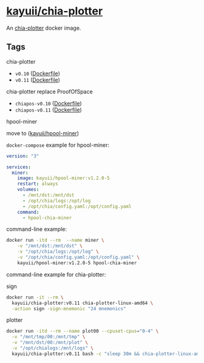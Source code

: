 # [kayuii/chia-plotter](https://github.com/Kayuii/chia-plotter)

An [chia-plotter](https://github.com/hpool-dev/chia-plotter) docker image.

## Tags

chia-plotter

- `v0.10` ([Dockerfile](https://github.com/Kayuii/chia-plotter/blob/master/hpool/plotter-v0.11/Dockerfile))
- `v0.11` ([Dockerfile](https://github.com/Kayuii/chia-plotter/blob/master/hpool/plotter-v0.11/Dockerfile))

chia-plotter replace ProofOfSpace


- `chiapos-v0.10` ([Dockerfile](https://github.com/Kayuii/chia-plotter/blob/master/hpool/plotter-chiapos-v0.10/Dockerfile))
- `chiapos-v0.11` ([Dockerfile](https://github.com/Kayuii/chia-plotter/blob/master/hpool/plotter-chiapos-v0.11/Dockerfile))

hpool-miner

move to ([kayuii/hpool-miner](https://github.com/Kayuii/hpool-miner))

`docker-compose` example for hpool-miner:

```yml
version: "3"

services:
  miner:
    image: kayuii/hpool-miner:v1.2.0-5
    restart: always
    volumes:
      - /mnt/dst:/mnt/dst
      - /opt/chia/logs:/opt/log
      - /opt/chia/config.yaml:/opt/config.yaml
    command:
      - hpool-chia-miner

```

command-line example:

```sh
docker run -itd --rm  --name miner \
    -v "/mnt/dst:/mnt/dst" \
    -v "/opt/chia/logs:/opt/log" \
    -v "/opt/chia/config.yaml:/opt/config.yaml" \
    kayuii/hpool-miner:v1.2.0-5 hpool-chia-miner
```


command-line example for chia-plotter:

sign
```sh
docker run -it --rm \
  kayuii/chia-plotter:v0.11 chia-plotter-linux-amd64 \
  -action sign -sign-mnemonic "24 mnemonics"
```

plotter
```sh
docker run -itd --rm --name plot00 --cpuset-cpus="0-4" \
  -v "/mnt/tmp/00:/mnt/tmp" \
  -v "/mnt/dst/00:/mnt/plot" \
  -v "/opt/chialogs:/mnt/logs" \
  kayuii/chia-plotter:v0.11 bash -c "sleep 30m && chia-plotter-linux-amd64 -action plotting -plotting-fpk '0x9480b07ff8e454f10d0224135c71dc47fa4a3333704cac39d11d4a65db2892c75454b0da0a29fb7cf8777c22166c87b7' -plotting-ppk '0x96d4d710f722d6957149fb1707b9e915611ee91e485bd26de155ce2b95df8807cd2781736162e71240caf7fff952f709' -plotting-n 1 -r 5 -b 4608 -e -p -d /mnt/plot -t /mnt/tmp |tee /mnt/logs/chia_00.log"
```
